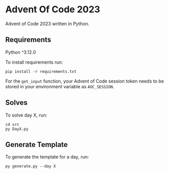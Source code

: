 # Advent Of Code 2023

Advent of Code 2023 written in Python.

## Requirements

Python ^3.12.0

To install requirements run:

```
pip install -r requirements.txt
```

For the `get_input` function, your Advent of Code session token needs to be stored in your environment variable as `AOC_SESSION`.

## Solves

To solve day X, run:

```
cd src
py DayX.py
```

## Generate Template

To generate the template for a day, run:

```
py generate.py --day X
```
